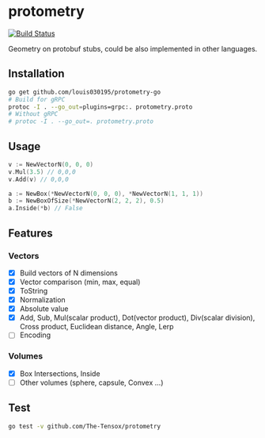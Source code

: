 
# protometry

[![Build Status](https://img.shields.io/circleci/project/The-Tensox/protometry/master.svg)](https://circleci.com/gh/The-Tensox/protometry)

Geometry on protobuf stubs, could be also implemented in other languages.

## Installation

```bash
go get github.com/louis030195/protometry-go
# Build for gRPC
protoc -I . --go_out=plugins=grpc:. protometry.proto
# Without gRPC
# protoc -I . --go_out=. protometry.proto
```

## Usage

```go
v := NewVectorN(0, 0, 0)
v.Mul(3.5) // 0,0,0
v.Add(v) // 0,0,0

a := NewBox(*NewVectorN(0, 0, 0), *NewVectorN(1, 1, 1))
b := NewBoxOfSize(*NewVectorN(2, 2, 2), 0.5)
a.Inside(*b) // False
```

## Features

### Vectors

- [x] Build vectors of N dimensions
- [x] Vector comparison (min, max, equal)
- [x] ToString
- [x] Normalization
- [x] Absolute value
- [x] Add, Sub, Mul(scalar product), Dot(vector product), Div(scalar division), Cross product, Euclidean distance, Angle, Lerp
- [ ] Encoding

### Volumes

- [x] Box Intersections, Inside
- [ ] Other volumes (sphere, capsule, Convex ...)

## Test

```bash
go test -v github.com/The-Tensox/protometry
```
